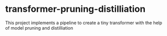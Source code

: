 # transformer-pruning-distilliation
This project implements a pipeline to create a tiny transformer with the help of model pruning and distilliation
